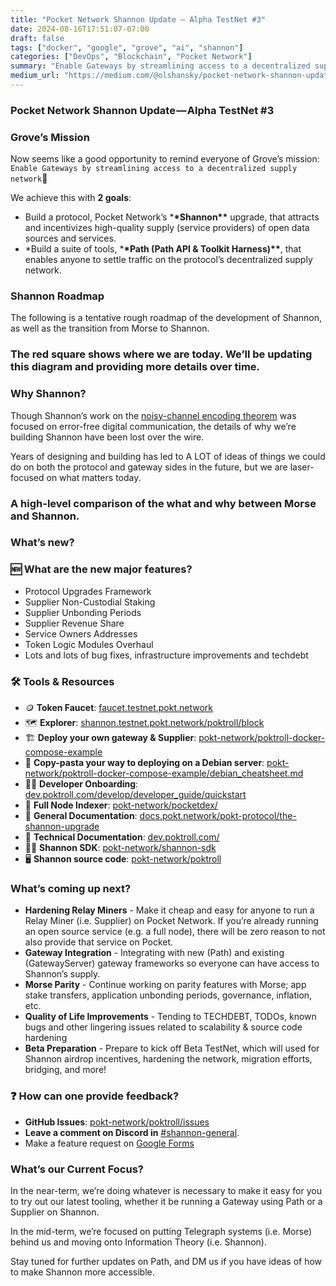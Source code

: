 ```yaml
---
title: "Pocket Network Shannon Update — Alpha TestNet #3"
date: 2024-08-16T17:51:07-07:00
draft: false
tags: ["docker", "google", "grove", "ai", "shannon"]
categories: ["DevOps", "Blockchain", "Pocket Network"]
summary: "Enable Gateways by streamlining access to a decentralized supply network 🌿"
medium_url: "https://medium.com/@olshansky/pocket-network-shannon-update-alpha-testnet-3-eca539a9e111"
---
```


### Pocket Network Shannon Update — Alpha TestNet #3

### Grove’s Mission

Now seems like a good opportunity to remind everyone of Grove’s mission: `Enable Gateways by streamlining access to a decentralized supply network`🌿

We achieve this with **2 goals**:

- Build a protocol, Pocket Network’s \***\*Shannon\*\*** upgrade, that attracts and incentivizes high-quality supply (service providers) of open data sources and services.
- \*Build a suite of tools, \***\*Path (Path API & Toolkit Harness)\*\***, that enables anyone to settle traffic on the protocol’s decentralized supply network.

### Shannon Roadmap

The following is a tentative rough roadmap of the development of Shannon, as well as the transition from Morse to Shannon.

### The red square shows where we are today. We’ll be updating this diagram and providing more details over time.

### Why Shannon?

Though Shannon’s work on the [noisy-channel encoding theorem](https://en.wikipedia.org/wiki/Noisy-channel_coding_theorem) was focused on error-free digital communication, the details of why we’re building Shannon have been lost over the wire.

Years of designing and building has led to A LOT of ideas of things we could do on both the protocol and gateway sides in the future, but we are laser-focused on what matters today.

### A high-level comparison of the what and why between Morse and Shannon.

### What’s new?

### 🆕 What are the new major features?

- Protocol Upgrades Framework
- Supplier Non-Custodial Staking
- Supplier Unbonding Periods
- Supplier Revenue Share
- Service Owners Addresses
- Token Logic Modules Overhaul
- Lots and lots of bug fixes, infrastructure improvements and techdebt

### 🛠️ Tools & Resources

- 🪙 **Token Faucet**: [faucet.testnet.pokt.network](https://faucet.testnet.pokt.network/)
- 🗺️ **Explorer**: [shannon.testnet.pokt.network/poktroll/block](https://shannon.testnet.pokt.network/poktroll/block)
- 🏗️ **Deploy your own gateway & Supplier**: [pokt-network/poktroll-docker-compose-example](https://github.com/pokt-network/poktroll-docker-compose-example)
- 🍝 **Copy-pasta your way to deploying on a Debian server**: [pokt-network/poktroll-docker-compose-example/debian_cheatsheet.md](https://github.com/pokt-network/poktroll-docker-compose-example/blob/main/debian_cheatsheet.md)
- 🧑‍💻 **Developer Onboarding**: [dev.poktroll.com/develop/developer_guide/quickstart](https://dev.poktroll.com/develop/developer_guide/quickstart)
- 💽 **Full Node Indexer**: [pokt-network/pocketdex/](https://github.com/pokt-network/pocketdex/)
- 📖 **General Documentation**: [docs.pokt.network/pokt-protocol/the-shannon-upgrade](https://docs.pokt.network/pokt-protocol/the-shannon-upgrade)
- 📒 **Technical Documentation**: [dev.poktroll.com/](https://dev.poktroll.com/)
- 🧑‍💻 **Shannon SDK**: [pokt-network/shannon-sdk](https://github.com/pokt-network/shannon-sdk)
- 🖥️ **Shannon source code**: [pokt-network/poktroll](https://github.com/pokt-network/poktroll)

### What’s coming up next?

- **Hardening Relay Miners** - Make it cheap and easy for anyone to run a Relay Miner (i.e. Supplier) on Pocket Network. If you’re already running an open source service (e.g. a full node), there will be zero reason to not also provide that service on Pocket.
- **Gateway Integration** - Integrating with new (Path) and existing (GatewayServer) gateway frameworks so everyone can have access to Shannon’s supply.
- **Morse Parity** - Continue working on parity features with Morse; app stake transfers, application unbonding periods, governance, inflation, etc.
- **Quality of Life Improvements** - Tending to TECHDEBT, TODOs, known bugs and other lingering issues related to scalability & source code hardening
- **Beta Preparation** - Prepare to kick off Beta TestNet, which will used for Shannon airdrop incentives, hardening the network, migration efforts, bridging, and more!

### ❓ How can one provide feedback?

- **GitHub Issues**: [pokt-network/poktroll/issues](https://github.com/pokt-network/poktroll/issues)
- **Leave a comment on Discord in** [#shannon-general](https://discord.com/channels/553741558869131266/1234943674903953529).
- Make a feature request on [Google Forms](https://docs.google.com/forms/d/1fHdmm94AytryOuRoXx58yYIoDkk4PmSuOStMlA65yuM)

### What’s our Current Focus?

In the near-term, we’re doing whatever is necessary to make it easy for you to try out our latest tooling, whether it be running a Gateway using Path or a Supplier on Shannon.

In the mid-term, we’re focused on putting Telegraph systems (i.e. Morse) behind us and moving onto Information Theory (i.e. Shannon).

Stay tuned for further updates on Path, and DM us if you have ideas of how to make Shannon more accessible.
